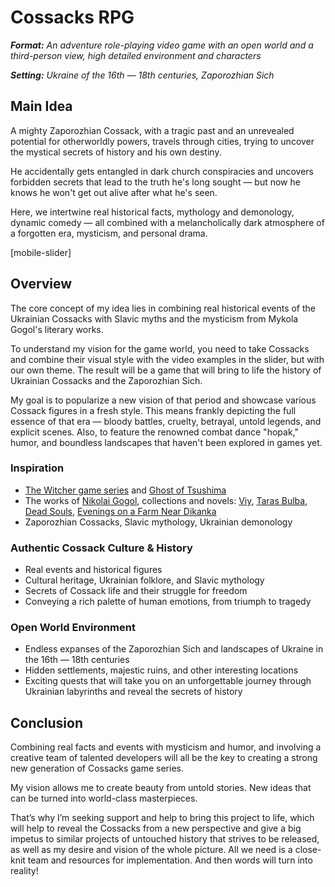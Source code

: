 # Cossacks RPG

***Format:** An adventure role-playing video game with an open world and a third-person view, high detailed environment and characters*

***Setting:** Ukraine of the 16th — 18th centuries, Zaporozhian Sich*

## Main Idea

A mighty Zaporozhian Cossack, with a tragic past and an unrevealed potential for otherworldly powers, travels through cities, trying to uncover the mystical secrets of history and his own destiny.

He accidentally gets entangled in dark church conspiracies and uncovers forbidden secrets that lead to the truth he's long sought — but now he knows he won't get out alive after what he's seen.

Here, we intertwine real historical facts, mythology and demonology, dynamic comedy — all combined with a melancholically dark atmosphere of a forgotten era, mysticism, and personal drama.

[mobile-slider]

## Overview

The core concept of my idea lies in combining real historical events of the Ukrainian Cossacks with Slavic myths and the mysticism from Mykola Gogol's literary works.

To understand my vision for the game world, you need to take Cossacks and combine their visual style with the video examples in the slider, but with our own theme. The result will be a game that will bring to life the history of Ukrainian Cossacks and the Zaporozhian Sich.

My goal is to popularize a new vision of that period and showcase various Cossack figures in a fresh style. This means frankly depicting the full essence of that era — bloody battles, cruelty, betrayal, untold legends, and explicit scenes. Also, to feature the renowned combat dance "hopak," humor, and boundless landscapes that haven't been explored in games yet.

### Inspiration

- [The Witcher game series](https://en.wikipedia.org/wiki/The_Witcher_(video_game_series)) and [Ghost of Tsushima](https://en.wikipedia.org/wiki/Ghost_of_Tsushima)
- The works of [Nikolai Gogol](https://en.wikipedia.org/wiki/Nikolai_Gogol), collections and novels: [Viy](https://en.wikipedia.org/wiki/Viy_(story)), [Taras Bulba](https://en.wikipedia.org/wiki/Taras_Bulba), [Dead Souls](https://en.wikipedia.org/wiki/Dead_Souls), [Evenings on a Farm Near Dikanka](https://en.wikipedia.org/wiki/Evenings_on_a_Farm_Near_Dikanka)
- Zaporozhian Cossacks, Slavic mythology, Ukrainian demonology

### Authentic Cossack Culture & History

- Real events and historical figures
- Cultural heritage, Ukrainian folklore, and Slavic mythology
- Secrets of Cossack life and their struggle for freedom
- Conveying a rich palette of human emotions, from triumph to tragedy

### Open World Environment

- Endless expanses of the Zaporozhian Sich and landscapes of Ukraine in the 16th — 18th centuries
- Hidden settlements, majestic ruins, and other interesting locations
- Exciting quests that will take you on an unforgettable journey through Ukrainian labyrinths and reveal the secrets of history

## Conclusion

Combining real facts and events with mysticism and humor, and involving a creative team of talented developers will all be the key to creating a strong new generation of Cossacks game series.

My vision allows me to create beauty from untold stories. New ideas that can be turned into world-class masterpieces.

That’s why I’m seeking support and help to bring this project to life, which will help to reveal the Cossacks from a new perspective and give a big impetus to similar projects of untouched history that strives to be released, as well as my desire and vision of the whole picture. All we need is a close-knit team and resources for implementation. And then words will turn into reality!
